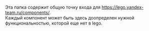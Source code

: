 Эта папка содержит общую точку входа для https://lego.yandex-team.ru/components/. \
Каждый компонент может быть здесь доопределен нужной функциональностью, которой еще нет в lego.